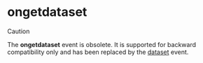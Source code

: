 # ongetdataset

> [!CAUTION]
> The **ongetdataset** event is obsolete. It is supported for backward compatibility only and has been replaced by the [dataset](/docs/Web%20and%20app%20UIs/UDB%20Events/dataset.md) event.